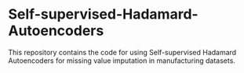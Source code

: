 # Self-supervised-Hadamard-Autoencoders
This repository contains the code for using Self-supervised Hadamard Autoencoders for missing value imputation in manufacturing datasets. 
